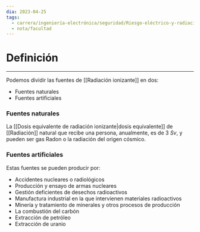 ```yaml
---
dia: 2023-04-25
tags:
  - carrera/ingeniería-electrónica/seguridad/Riesgo-eléctrico-y-radiación
  - nota/facultad
---
```

# Definición
---
Podemos dividir las fuentes de [[Radiación ionizante]] en dos:
* Fuentes naturales
* Fuentes artificiales

### Fuentes naturales
La [[Dosis equivalente de radiación ionizante|dosis equivalente]] de [[Radiación]] natural que recibe una persona, anualmente, es de $3~Sv$, y pueden ser gas Radon o la radiación del origen cósmico.

### Fuentes artificiales
Estas fuentes se pueden producir por:
* Accidentes nucleares o  radiológicos
* Producción y ensayo de armas nucleares
* Gestión deficientes de desechos radioactivos
* Manufactura industrial en la que intervienen materiales radioactivos
* Minería y tratamiento de minerales y otros procesos de producción
* La combustión del carbón
* Extracción de petróleo
* Extracción de uranio